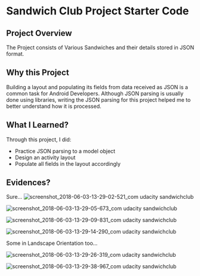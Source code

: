 # Sandwich Club Project Starter Code

## Project Overview
The Project consists of Various Sandwiches and their details stored in JSON format.

## Why this Project

Building a layout and populating its fields from data received as JSON
is a common task for Android Developers. Although JSON parsing is usually
done using libraries, writing the JSON parsing for this project helped 
me to better understand how it is processed.

## What I Learned?
Through this project, I did:
- Practice JSON parsing to a model object
- Design an activity layout
- Populate all fields in the layout accordingly

## Evidences?
Sure...
![screenshot_2018-06-03-13-29-02-521_com udacity sandwichclub](https://user-images.githubusercontent.com/16634228/40884526-d1c3b824-6732-11e8-8174-cfade2663b40.png)

![screenshot_2018-06-03-13-29-05-673_com udacity sandwichclub](https://user-images.githubusercontent.com/16634228/40884528-d92ca31e-6732-11e8-8a2e-3b35ac9f3bb8.png)

![screenshot_2018-06-03-13-29-09-831_com udacity sandwichclub](https://user-images.githubusercontent.com/16634228/40884533-e2f8ae92-6732-11e8-8bfb-ab3aba449d16.png)

![screenshot_2018-06-03-13-29-14-290_com udacity sandwichclub](https://user-images.githubusercontent.com/16634228/40884534-e9ef3446-6732-11e8-84ea-624c7c5e85ba.png)

Some in Landscape Orientation too...

![screenshot_2018-06-03-13-29-26-319_com udacity sandwichclub](https://user-images.githubusercontent.com/16634228/40884537-f34308ba-6732-11e8-9e85-6453daaa5aca.png)

![screenshot_2018-06-03-13-29-38-967_com udacity sandwichclub](https://user-images.githubusercontent.com/16634228/40884543-034ebe84-6733-11e8-9948-35a6d2525049.png)
